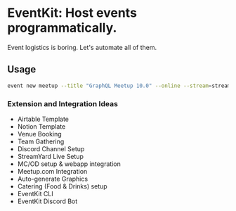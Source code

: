 # EventKit: Host events programmatically.

Event logistics is boring. Let's automate all of them.

## Usage

```bash
event new meetup --title "GraphQL Meetup 10.0" --online --stream=streamyard,youtube --date "19 Aug - 20 Aug" --time "7PM - 9PM"
```

### Extension and Integration Ideas

- Airtable Template
- Notion Template
- Venue Booking
- Team Gathering
- Discord Channel Setup
- StreamYard Live Setup
- MC/OD setup & webapp integration
- Meetup.com Integration
- Auto-generate Graphics
- Catering (Food & Drinks) setup
- EventKit CLI
- EventKit Discord Bot

